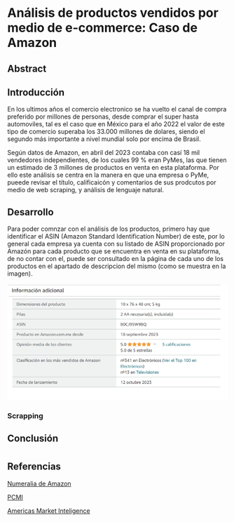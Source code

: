 # Análisis de productos vendidos por medio de e-commerce: Caso de Amazon

## Abstract





## Introducción

En los ultimos años el comercio electronico se ha vuelto el canal de compra preferido por millones de personas, desde comprar el super hasta automoviles, tal es el caso que en México para el año 2022 el valor de este tipo de comercio superaba los 33.000 millones de dolares, siendo el segundo más importante a nivel mundial solo por encima de Brasil. 

Según datos de Amazon, en abril del 2023 contaba con casí 18 mil vendedores independientes, de los cuales 99 % eran PyMes, las que tienen un estimado de 3 millones de productos en venta en esta plataforma. Por ello este análisis se centra en la manera en que una empresa o PyMe, pueede revisar el título, calificaicón y comentarios de sus prodcutos por medio de web scraping, y análisis de lenguaje natural. 

## Desarrollo

Para poder comnzar con  el análisis de los productos, primero hay que identificar el ASIN (Amazon Standard Identification Number) de este, por lo general cada empresa ya cuenta con su listado de ASIN proporcionado por Amazón para cada producto que se encuentra en  venta en su plataforma, de no contar con el, puede ser consultado en la página de cada uno de los productos en el apartado de descripcion del mismo (como se muestra en la imagen). 

![Alt text](image.png)

### Scrapping 




## Conclusión


#



## Referencias 
[Numeralia de Amazon](https://vender.amazon.com.mx/sellerblog/amazon-conecta#:~:text=Ciudad%20de%20M%C3%A9xico%2C%2027%20de%20abril%20de%202023.&text=Actualmente%2C%20Amazon%20M%C3%A9xico%20cuenta%20con,57%2C000%20empleos%20directos%20e%20indirectos.)

[PCMI](https://paymentscmi.com/our-services/latin-america-e-commerce-digital-payments-data/?utm_source=Website&utm_medium=AMI+site)

[Americas Market Inteligence](https://americasmi.com/insights/lo-que-mas-compran-los-mexicanos-por-internet/)

